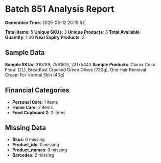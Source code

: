 # Batch 851 Analysis Report

**Generation Time**: 2025-08-12 20:15:52

**Total Items**: 5
**Unique SKUs**: 3
**Unique Products**: 3
**Total Available Quantity**: 1.00
**Near Expiry Products**: 2

## Sample Data
**Sample SKUs**: 310789, 7561816, 23175443
**Sample Products**: Clorox Color Floral (2L), Breadfast Cracked Green Olives (720g), One Hair Removal Cream For Normal Skin (40g)

## Financial Categories
- **Personal Care**: 1 items
- **Home Care**: 2 items
- **Food Cupboard 2**: 2 items

## Missing Data
- **Skus**: 0 missing
- **Product_ids**: 0 missing
- **Product_names**: 0 missing
- **Barcodes**: 2 missing
